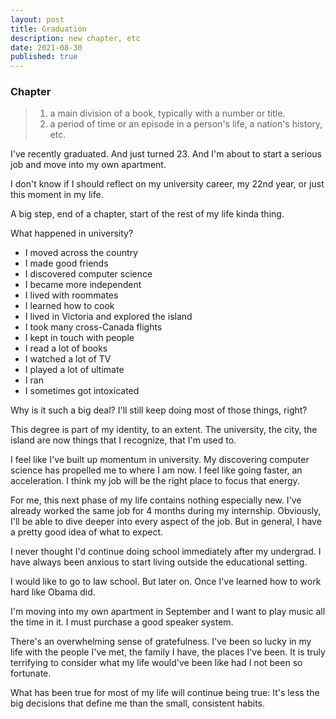 ```yaml
---
layout: post
title: Graduation
description: new chapter, etc
date: 2021-08-30
published: true
---
```


### Chapter
> 1. a main division of a book, typically with a number or title.
> 2. a period of time or an episode in a person's life, a nation's history, etc.

I've recently graduated. And just turned 23. And I'm about to start a serious job and move into my own apartment.

I don't know if I should reflect on my university career, my 22nd year, or just this moment in my life.

A big step, end of a chapter, start of the rest of my life kinda thing.

What happened in university?
- I moved across the country
- I made good friends
- I discovered computer science
- I became more independent
- I lived with roommates
- I learned how to cook
- I lived in Victoria and explored the island
- I took many cross-Canada flights
- I kept in touch with people
- I read a lot of books
- I watched a lot of TV
- I played a lot of ultimate
- I ran
- I sometimes got intoxicated

Why is it such a big deal?
I'll still keep doing most of those things, right?

This degree is part of my identity, to an extent. The university, the city, the island are now things that I recognize, that I'm used to.

I feel like I've built up momentum in university. My discovering computer science has propelled me to where I am now. I feel like going faster, an acceleration. I think my job will be the right place to focus that energy.

For me, this next phase of my life contains nothing especially new. I've already worked the same job for 4 months during my internship. Obviously, I'll be able to dive deeper into every aspect of the job. But in general, I have a pretty good idea of what to expect.

I never thought I'd continue doing school immediately after my undergrad. I have always been anxious to start living outside the educational setting.

I would like to go to law school. But later on. Once I've learned how to work hard like Obama did.

I'm moving into my own apartment in September and I want to play music all the time in it. I must purchase a good speaker system.

There's an overwhelming sense of gratefulness. I've been so lucky in my life with the people I've met, the family I have, the places I've been. It is truly terrifying to consider what my life would've been like had I not been so fortunate.

What has been true for most of my life will continue being true: It's less the big decisions that define me than the small, consistent habits.

